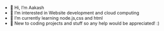 - 👋 Hi, I’m Aakash
- 👀 I’m interested in Website development and cloud computing 
- 🌱 I’m currently learning node.js,css and html
- 💞️ New to coding projects and stuff so any help would be appreciated! :)

<!---
aakashcr0/aakashcr0 is a ✨ special ✨ repository because its `README.md` (this file) appears on your GitHub profile.
You can click the Preview link to take a look at your changes.
--->
